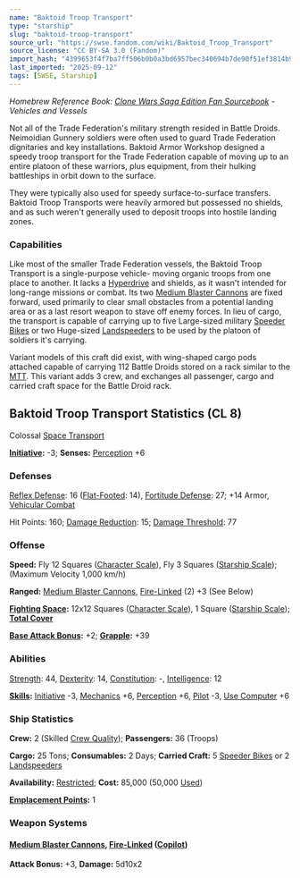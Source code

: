 ```yaml
---
name: "Baktoid Troop Transport"
type: "starship"
slug: "baktoid-troop-transport"
source_url: "https://swse.fandom.com/wiki/Baktoid_Troop_Transport"
source_license: "CC BY-SA 3.0 (Fandom)"
import_hash: "4399653f4f7ba7ff506b0b0a3bd6957bec340694b7de90f51ef3814b9da03118"
last_imported: "2025-09-12"
tags: [SWSE, Starship]
---
```

*Homebrew Reference Book: [Clone Wars Saga Edition Fan Sourcebook](https://swse.fandom.com/wiki/Clone_Wars_Saga_Edition_Fan_Sourcebook) - Vehicles and Vessels*

Not all of the Trade Federation's military strength resided in Battle Droids. Neimoidian Gunnery soldiers were often used to guard Trade Federation dignitaries and key installations. Baktoid Armor Workshop designed a speedy troop transport for the Trade Federation capable of moving up to an entire platoon of these warriors, plus equipment, from their hulking battleships in orbit down to the surface.

They were typically also used for speedy surface-to-surface transfers. Baktoid Troop Transports were heavily armored but possessed no shields, and as such weren't generally used to deposit troops into hostile landing zones.

### Capabilities
Like most of the smaller Trade Federation vessels, the Baktoid Troop Transport is a single-purpose vehicle- moving organic troops from one place to another. It lacks a [Hyperdrive](https://swse.fandom.com/wiki/Hyperdrive) and shields, as it wasn't intended for long-range missions or combat. Its two [Medium Blaster Cannons](https://swse.fandom.com/wiki/Medium_Blaster_Cannons) are fixed forward, used primarily to clear small obstacles from a potential landing area or as a last resort weapon to stave off enemy forces. In lieu of cargo, the transport is capable of carrying up to five Large-sized military [Speeder Bikes](https://swse.fandom.com/wiki/Speeder_Bikes) or two Huge-sized [Landspeeders](https://swse.fandom.com/wiki/Landspeeders) to be used by the platoon of soldiers it's carrying.

Variant models of this craft did exist, with wing-shaped cargo pods attached capable of carrying 112 Battle Droids stored on a rack similar to the [MTT](https://swse.fandom.com/wiki/MTT). This variant adds 3 crew, and exchanges all passenger, cargo and carried craft space for the Battle Droid rack.

## Baktoid Troop Transport Statistics (CL 8)
Colossal [Space Transport](https://swse.fandom.com/wiki/Space_Transports)

**[Initiative](https://swse.fandom.com/wiki/Initiative):** -3; **Senses:** [Perception](https://swse.fandom.com/wiki/Perception) +6
### Defenses
[Reflex Defense](https://swse.fandom.com/wiki/Reflex_Defense_(Vehicles)): 16 ([Flat-Footed](https://swse.fandom.com/wiki/Flat-Footed): 14), [Fortitude Defense](https://swse.fandom.com/wiki/Fortitude_Defense_(Vehicles)): 27; +14 Armor, [Vehicular Combat](https://swse.fandom.com/wiki/Vehicular_Combat)

Hit Points: 160; [Damage Reduction](https://swse.fandom.com/wiki/Damage_Reduction): 15; [Damage Threshold](https://swse.fandom.com/wiki/Damage_Threshold_(Vehicles)): 77
### Offense
**Speed:** Fly 12 Squares ([Character Scale](https://swse.fandom.com/wiki/Character_Scale)), Fly 3 Squares ([Starship Scale](https://swse.fandom.com/wiki/Starship_Scale)); (Maximum Velocity 1,000 km/h)

**Ranged:** [Medium Blaster Cannons](https://swse.fandom.com/wiki/Medium_Blaster_Cannons), [Fire-Linked](https://swse.fandom.com/wiki/Fire-Linked) (2) +3 (See Below)

**[Fighting Space](https://swse.fandom.com/wiki/Fighting_Space):** 12x12 Squares ([Character Scale](https://swse.fandom.com/wiki/Character_Scale)), 1 Square ([Starship Scale](https://swse.fandom.com/wiki/Starship_Scale)); **[Total Cover](https://swse.fandom.com/wiki/Total_Cover)**

**[Base Attack Bonus](https://swse.fandom.com/wiki/Base_Attack_Bonus):** +2; **[Grapple](https://swse.fandom.com/wiki/Grapple):** +39
### Abilities
[Strength](https://swse.fandom.com/wiki/Strength): 44, [Dexterity](https://swse.fandom.com/wiki/Dexterity): 14, [Constitution](https://swse.fandom.com/wiki/Constitution): -, [Intelligence](https://swse.fandom.com/wiki/Intelligence): 12

**[Skills](https://swse.fandom.com/wiki/Skills):** [Initiative](https://swse.fandom.com/wiki/Initiative) -3, [Mechanics](https://swse.fandom.com/wiki/Mechanics) +6, [Perception](https://swse.fandom.com/wiki/Perception) +6, [Pilot](https://swse.fandom.com/wiki/Pilot) -3, [Use Computer](https://swse.fandom.com/wiki/Use_Computer) +6
### Ship Statistics
**Crew:** 2 (Skilled [Crew Quality](https://swse.fandom.com/wiki/Crew_Quality)); **Passengers:** 36 (Troops)

**Cargo:** 25 Tons; **Consumables:** 2 Days; **Carried Craft:** 5 [Speeder Bikes](https://swse.fandom.com/wiki/Speeder_Bikes) or 2 [Landspeeders](https://swse.fandom.com/wiki/Landspeeders)

**Availability:** [Restricted](https://swse.fandom.com/wiki/Restricted); **Cost:** 85,000 (50,000 [Used](https://swse.fandom.com/wiki/Used))

**[Emplacement Points](https://swse.fandom.com/wiki/Emplacement_Points):** 1
### Weapon Systems
#### **[Medium Blaster Cannons](https://swse.fandom.com/wiki/Medium_Blaster_Cannons), [Fire-Linked](https://swse.fandom.com/wiki/Fire-Linked) ([Copilot](https://swse.fandom.com/wiki/Copilot))**
**Attack Bonus:** +3, **Damage:** 5d10x2